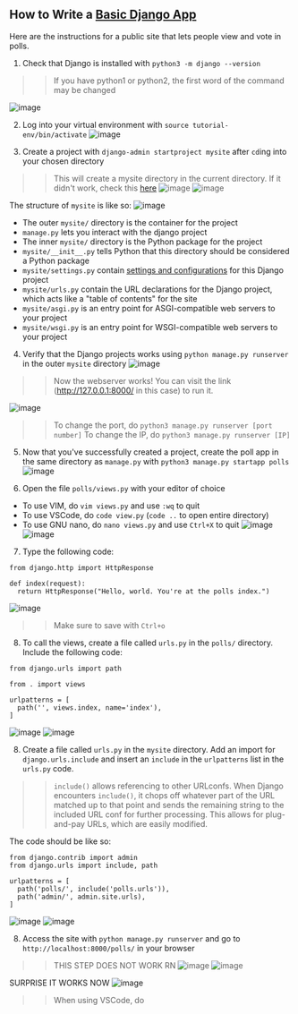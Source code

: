 ## How to Write a [Basic Django App](https://docs.djangoproject.com/en/4.1/intro/tutorial01/)
Here are the instructions for a public site that lets people view and vote in polls.

1) Check that Django is installed with `python3 -m django --version`
>> If you have python1 or python2, the first word of the command may be changed

![image](https://user-images.githubusercontent.com/86854157/223861200-0b1b0fe9-9b85-4102-bfd8-294001007f5a.png)

2) Log into your virtual environment with `source tutorial-env/bin/activate`
![image](https://user-images.githubusercontent.com/86854157/223862482-b1267ea4-ac0b-4853-ad63-18526d1ae05d.png)


3) Create a project with `django-admin startproject mysite` after `cd`ing into your chosen directory
>> This will create a mysite directory in the current directory.
>> If it didn't work, check this [here](https://docs.djangoproject.com/en/4.1/faq/troubleshooting/#troubleshooting-django-admin)
![image](https://user-images.githubusercontent.com/86854157/223862555-2998bb4c-be02-4905-8eed-53af46b40518.png)
![image](https://user-images.githubusercontent.com/86854157/223863158-76056175-4998-46e0-b2d2-29bd15a0dc1d.png)

The structure of `mysite` is like so:
![image](https://user-images.githubusercontent.com/86854157/223863240-d8a9c3b4-da97-451a-aec0-776b41be892e.png)

* The outer `mysite/` directory is the container for the project
* `manage.py` lets you interact with the django project
* The inner `mysite/` directory is the Python package for the project
* `mysite/__init__.py` tells Python that this directory should be considered a Python package
* `mysite/settings.py` contain [settings and configurations](https://docs.djangoproject.com/en/4.1/topics/settings/) for this Django project
* `mysite/urls.py` contain the URL declarations for the Django project, which acts like a "table of contents" for the site
* `mysite/asgi.py` is an entry point for ASGI-compatible web servers to your project
* `mysite/wsgi.py` is an entry point for WSGI-compatible web servers to your project

4) Verify that the Django projects works using `python manage.py runserver` in the outer `mysite` directory
![image](https://user-images.githubusercontent.com/86854157/223864209-8660c800-4784-4eae-bfb1-b3f10280da57.png)
>> Now the webserver works! You can visit the link (http://127.0.0.1:8000/ in this case) to run it.

![image](https://user-images.githubusercontent.com/86854157/223864420-36a2697d-dc58-45c1-9db1-ed4024feb8f8.png)
>> To change the port, do `python3 manage.py runserver [port number]`
>> To change the IP, do `python3 manage.py runserver [IP]`

5) Now that you've successfully created a project, create the poll app in the same directory as `manage.py` with `python3 manage.py startapp polls`
![image](https://user-images.githubusercontent.com/86854157/223864910-fb3c8801-31fe-4afa-8275-27268dd7631e.png)

6) Open the file `polls/views.py` with your editor of choice
* To use VIM, do `vim views.py` and use `:wq` to quit
* To use VSCode, do `code view.py` (`code ..` to open entire directory)
* To use GNU nano, do `nano views.py` and use `Ctrl+X` to quit
![image](https://user-images.githubusercontent.com/86854157/223866793-7a579943-2505-4047-a32f-ae5620088f6a.png)
![image](https://user-images.githubusercontent.com/86854157/223866176-3a80e50e-fda6-4f60-8244-4e06d34bd2b0.png)

7) Type the following code:
```
from django.http import HttpResponse

def index(request):
  return HttpResponse("Hello, world. You're at the polls index.")
```
![image](https://user-images.githubusercontent.com/86854157/223866600-5e7dacb0-a549-416d-bfc5-3358c4face08.png)
>> Make sure to save with `Ctrl+o`

8) To call the views, create a file called `urls.py` in the `polls/` directory. Include the following code:
```
from django.urls import path

from . import views

urlpatterns = [
  path('', views.index, name='index'),
]
```
![image](https://user-images.githubusercontent.com/86854157/223867329-f7b9bb40-fc37-49ab-822a-b54dfe4de5f1.png)
![image](https://user-images.githubusercontent.com/86854157/223867406-ae66a969-e9a6-486f-beb1-5164292e6e45.png)

8) Create a file called `urls.py` in the `mysite` directory. Add an import for `django.urls.include` and insert an `include` in the `urlpatterns` list in the `urls.py` code.
>> `include()` allows referencing to other URLconfs. When Django encounters `include()`, it chops off whatever part of the URL matched up to that point and sends the remaining string to the included URL conf for further processing. This allows for plug-and-pay URLs, which are easily modified.

The code should be like so:
```
from django.contrib import admin
from django.urls import include, path

urlpatterns = [
  path('polls/', include('polls.urls')),
  path('admin/', admin.site.urls),
]
```
![image](https://user-images.githubusercontent.com/86854157/223868337-b4746aa2-f812-425c-b6c4-0056059930e9.png)
![image](https://user-images.githubusercontent.com/86854157/223868382-b5a277d6-8e44-4d24-b468-f7b3bd599892.png)

8) Access the site with `python manage.py runserver` and go to `http://localhost:8000/polls/` in your browser

>>THIS STEP DOES NOT WORK RN
![image](https://user-images.githubusercontent.com/86854157/223869602-576c13b9-ae1b-4509-be5f-b5eaf52a2b92.png)
![image](https://user-images.githubusercontent.com/86854157/223869547-eb56dd76-ce0e-4ca7-a01f-4202ca206ee7.png)

SURPRISE IT WORKS NOW
![image](https://user-images.githubusercontent.com/86854157/223878307-01f7bafa-9fbe-42b1-9db5-c1dff174f7d3.png)
>> When using VSCode, do 

